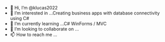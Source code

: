 - 👋 Hi, I’m @klucas2022
- 👀 I’m interested in ...Creating business apps with database connectivity using C# 
- 🌱 I’m currently learning ...C# WinForms / MVC
- 💞️ I’m looking to collaborate on ...
- 📫 How to reach me ...

<!---
klucas2022/klucas2022 is a ✨ special ✨ repository because its `README.md` (this file) appears on your GitHub profile.
You can click the Preview link to take a look at your changes.
--->
